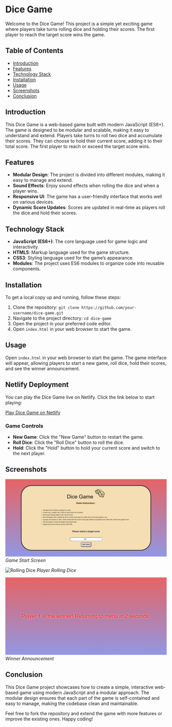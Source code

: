 # Dice Game

Welcome to the Dice Game! This project is a simple yet exciting game where players take turns rolling dice and holding their scores. The first player to reach the target score wins the game.

## Table of Contents
- [Introduction](#introduction)
- [Features](#features)
- [Technology Stack](#technology-stack)
- [Installation](#installation)
- [Usage](#usage)
- [Screenshots](#screenshots)
- [Conclusion](#conclusion)

## Introduction

This Dice Game is a web-based game built with modern JavaScript (ES6+). The game is designed to be modular and scalable, making it easy to understand and extend. Players take turns to roll two dice and accumulate their scores. They can choose to hold their current score, adding it to their total score. The first player to reach or exceed the target score wins.

## Features

- **Modular Design**: The project is divided into different modules, making it easy to manage and extend.
- **Sound Effects**: Enjoy sound effects when rolling the dice and when a player wins.
- **Responsive UI**: The game has a user-friendly interface that works well on various devices.
- **Dynamic Score Updates**: Scores are updated in real-time as players roll the dice and hold their scores.

## Technology Stack

- **JavaScript (ES6+)**: The core language used for game logic and interactivity.
- **HTML5**: Markup language used for the game structure.
- **CSS3**: Styling language used for the game’s appearance.
- **Modules**: The project uses ES6 modules to organize code into reusable components.

## Installation

To get a local copy up and running, follow these steps:

1. Clone the repository:
   `git clone https://github.com/your-username/dice-game.git`
2. Navigate to the project directory:
   `cd dice-game`
3. Open the project in your preferred code editor.
4. Open `index.html` in your web browser to start the game.

## Usage

Open `index.html` in your web browser to start the game. The game interface will appear, allowing players to start a new game, roll dice, hold their scores, and see the winner announcement.

## Netlify Deployment

You can play the Dice Game live on Netlify. Click the link below to start playing:

[Play Dice Game on Netlify]()
### Game Controls

- **New Game**: Click the "New Game" button to restart the game.
- **Roll Dice**: Click the "Roll Dice" button to roll the dice.
- **Hold**: Click the "Hold" button to hold your current score and switch to the next player.

## Screenshots

![Game Start](./readmeMedia/game-start-pic.png)
*Game Start Screen*

![Rolling Dice]()
*Player Rolling Dice*

![Winner Announcement](./readmeMedia/winner-pic.png)
*Winner Announcement*

## Conclusion

This Dice Game project showcases how to create a simple, interactive web-based game using modern JavaScript and a modular approach. The modular design ensures that each part of the game is self-contained and easy to manage, making the codebase clean and maintainable.

Feel free to fork the repository and extend the game with more features or improve the existing ones. Happy coding!


